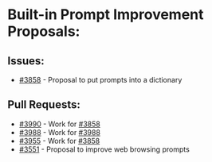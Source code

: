 # Built-in Prompt Improvement Proposals:
## Issues:
- [#3858][3858] - Proposal to put prompts into a dictionary

## Pull Requests:
- [#3990][3990] - Work for [#3858][3858]
- [#3988][3988] - Work for [#3988][3988]
- [#3955][3955] - Work for [#3858][3858]
- [#3551][3551] - Proposal to improve web browsing prompts

[3551]:https://github.com/Significant-Gravitas/Auto-GPT/issues/3551
[3858]:https://github.com/Significant-Gravitas/Auto-GPT/issues/3858
[3955]:https://github.com/Significant-Gravitas/Auto-GPT/pull/3955
[3988]:https://github.com/Significant-Gravitas/Auto-GPT/pull/3988
[3990]:https://github.com/Significant-Gravitas/Auto-GPT/pull/3990